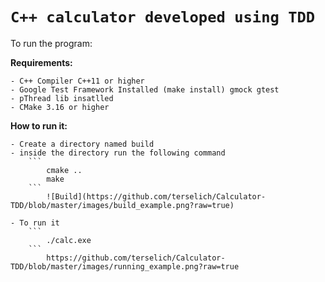 # `C++ calculator developed using TDD`
To run the program:

**Requirements:**

    - C++ Compiler C++11 or higher
    - Google Test Framework Installed (make install) gmock gtest
    - pThread lib insatlled
    - CMake 3.16 or higher

**How to run it:**
    
    - Create a directory named build
    - inside the directory run the following command
        ```
            cmake ..
            make
        ```    
            ![Build](https://github.com/terselich/Calculator-TDD/blob/master/images/build_example.png?raw=true)
        
    - To run it
        ```    
            ./calc.exe
        ```    
            https://github.com/terselich/Calculator-TDD/blob/master/images/running_example.png?raw=true
            
    

